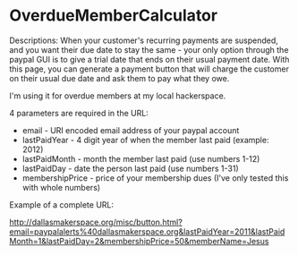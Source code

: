 OverdueMemberCalculator
=======================

Descriptions: When your customer's recurring payments are suspended, and you want their due date to stay the same - your only option through the paypal GUI is to give a trial date that ends on their usual payment date. With this page, you can generate a payment button that will charge the customer on their usual due date and ask them to pay what they owe.

I'm using it for overdue members at my local hackerspace.

4 parameters are required in the URL:
 - email - URI encoded email address of your paypal account
 - lastPaidYear - 4 digit year of when the member last paid (example: 2012)
 - lastPaidMonth - month the member last paid (use numbers 1-12)
 - lastPaidDay - date the person last paid (use numbers 1-31)
 - membershipPrice - price of your membership dues (I've only tested this with whole numbers)

Example of a complete URL:

http://dallasmakerspace.org/misc/button.html?email=paypalalerts%40dallasmakerspace.org&lastPaidYear=2011&lastPaidMonth=1&lastPaidDay=2&membershipPrice=50&memberName=Jesus
